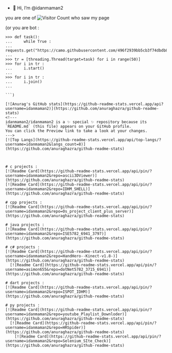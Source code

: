 - 👋 Hi, I’m @idanmaman2


you are one of 
![Visitor Count](https://profile-counter.glitch.me/idanmaman2/count.svg)
who saw my page 

(or you are bot : 
```
>>> def task():
...     while True : 
...             requests.get("https://camo.githubusercontent.com/496f2939bb5cb3f74dbdb821c20d29b52f63b943a9af4ccb5fb0a51fe8cc21f8/68747470733a2f2f70726f66696c652d636f756e7465722e676c697463682e6d652f6964616e6d616d616e322f636f756e742e737667")
... 
>>> tr = [threading.Thread(target=task) for i in range(50)] 
>>> for i in tr : 
...     i.start()
... 
>>> for i in tr : 
...     i.join()
... 

```) 

[![Anurag's GitHub stats](https://github-readme-stats.vercel.app/api?username=idanmaman2)](https://github.com/anuraghazra/github-readme-stats)
<!---
idanmaman2/idanmaman2 is a ✨ special ✨ repository because its `README.md` (this file) appears on your GitHub profile.
You can click the Preview link to take a look at your changes.
--->
[![Top Langs](https://github-readme-stats.vercel.app/api/top-langs/?username=idanmaman2&langs_count=8)](https://github.com/anuraghazra/github-readme-stats)



# c projects : 
[![Readme Card](https://github-readme-stats.vercel.app/api/pin/?username=idanmaman2&repo=ascii3DViewer)](https://github.com/anuraghazra/github-readme-stats)
[![Readme Card](https://github-readme-stats.vercel.app/api/pin/?username=idanmaman2&repo=IDHM_SHELL)](https://github.com/anuraghazra/github-readme-stats)

# cpp projects : 
[![Readme Card](https://github-readme-stats.vercel.app/api/pin/?username=idanmaman2&repo=Os_project_client_plus_server)](https://github.com/anuraghazra/github-readme-stats)

# java projects : 
[![Readme Card](https://github-readme-stats.vercel.app/api/pin/?username=idanmaman2&repo=ISE5782_6941_3797)](https://github.com/anuraghazra/github-readme-stats)

# c# projects : 
[![Readme Card](https://github-readme-stats.vercel.app/api/pin/?username=idanmaman2&repo=HandHero--Kinect-v1.8-)](https://github.com/anuraghazra/github-readme-stats)
  [![Readme Card](https://github-readme-stats.vercel.app/api/pin/?username=asimon655&repo=dotNet5782_3715_6941)](https://github.com/anuraghazra/github-readme-stats)

# dart projects :
[![Readme Card](https://github-readme-stats.vercel.app/api/pin/?username=idanmaman2&repo=ISPOT_IDHM)](https://github.com/anuraghazra/github-readme-stats)

# py projects : 
[![Readme Card](https://github-readme-stats.vercel.app/api/pin/?username=idanmaman2&repo=youtube_Playlist_Downloder)](https://github.com/anuraghazra/github-readme-stats)
  [![Readme Card](https://github-readme-stats.vercel.app/api/pin/?username=idanmaman2&repo=HRSpider)](https://github.com/anuraghazra/github-readme-stats)
    [![Readme Card](https://github-readme-stats.vercel.app/api/pin/?username=idanmaman2&repo=Selenium_SIte_Check)](https://github.com/anuraghazra/github-readme-stats)
  
